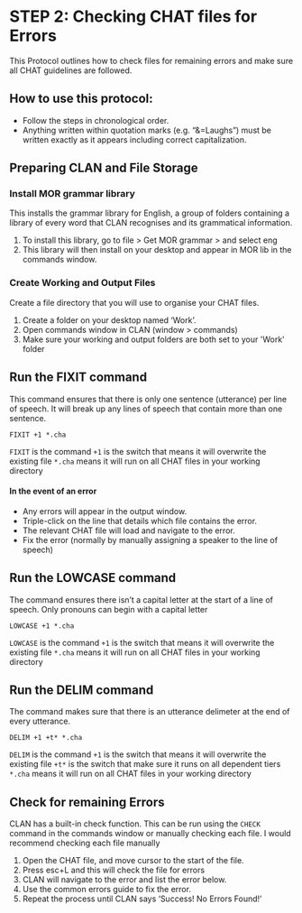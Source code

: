 # STEP 2: Checking CHAT files for Errors
This Protocol outlines how to check files for remaining errors and make sure all CHAT guidelines are followed. 

## How to use this protocol: 
+ Follow the steps in chronological order.  
+ Anything written within quotation marks (e.g. “&=Laughs”) must be written exactly as it appears including correct capitalization.

## Preparing CLAN and File Storage
### Install MOR grammar library 
This installs the grammar library for English, a group of folders containing a library of every word that CLAN recognises and its grammatical information. 
1. To install this library, go to file > Get MOR grammar > and select eng
2. This library will then install on your desktop and appear in MOR lib in the commands window. 

### Create Working and Output Files 
Create a file directory that you will use to organise your CHAT files. 
1. Create a folder on your desktop named ‘Work’.
2. Open commands window in CLAN (window > commands)
3. Make sure your working and output folders are both set to your 'Work' folder

## Run the FIXIT command 
This command ensures that there is only one sentence (utterance) per line of speech. 
It will break up any lines of speech that contain more than one sentence. 
```
FIXIT +1 *.cha
```
`FIXIT` is the command 
`+1` is the switch that means it will overwrite the existing file 
`*.cha` means it will run on all CHAT files in your working directory 

#### In the event of an error 
+ Any errors will appear in the output window.
+ Triple-click on the line that details which file contains the error.
+ The relevant CHAT file will load and navigate to the error.
+ Fix the error (normally by manually assigning a speaker to the line of speech)

## Run the LOWCASE command 
The command ensures there isn’t a capital letter at the start of a line of speech. 
Only pronouns can begin with a capital letter

```
LOWCASE +1 *.cha
```
`LOWCASE` is the command 
`+1` is the switch that means it will overwrite the existing file 
`*.cha` means it will run on all CHAT files in your working directory 

## Run the DELIM command 
The command makes sure that there is an utterance delimeter at the end of every utterance. 
```
DELIM +1 +t* *.cha
```
`DELIM` is the command 
`+1` is the switch that means it will overwrite the existing file 
`+t*` is the switch that make sure it runs on all dependent tiers
`*.cha` means it will run on all CHAT files in your working directory 

## Check for remaining Errors 
CLAN has a built-in check function. This can be run using the `CHECK` command in the commands window or manually checking each file. 
I would recommend checking each file manually 

1. Open the CHAT file, and move cursor to the start of the file.
2. Press esc+L and this will check the file for errors
3. CLAN will navigate to the error and list the error below.
4. Use the common errors guide to fix the error.
5. Repeat the process until CLAN says ‘Success! No Errors Found!’ 





 

